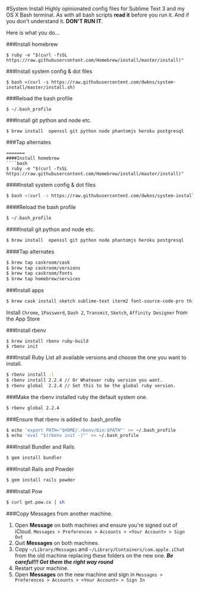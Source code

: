 #System Install
Highly opinionated config files for Sublime Text 3 and my OS X Bash terminal.
As with all bash scripts **read it** before you run it. And if you don't understand it. **DON'T RUN IT**.

Here is what you do...

###Install homebrew
```` 
$ ruby -e "$(curl -fsSL https://raw.githubusercontent.com/Homebrew/install/master/install)"
```` 
###Install system config & dot files
```` 
$ bash <(curl -s https://raw.githubusercontent.com/dwkns/system-install/master/install.sh)
```` 
###Reload the bash profile
```` 
$ ~/.bash_profile 
```` 
###Install git python and node etc.
```` 
$ brew install  openssl git python node phantomjs heroku postgresql 
```` 
###Tap alternates 
```` 
=======
####Install homebrew
````bash
$ ruby -e "$(curl -fsSL https://raw.githubusercontent.com/Homebrew/install/master/install)"
````

####Install system config & dot files
````bash
$ bash <(curl -s https://raw.githubusercontent.com/dwkns/system-install/master/install.sh)
````

####Reload the bash profile
````bash
$ ~/.bash_profile 
````

####Install git python and node etc.
````bash
$ brew install  openssl git python node phantomjs heroku postgresql 
````

####Tap alternates 
````bash
$ brew tap caskroom/cask
$ brew tap caskroom/versions
$ brew tap caskroom/fonts
$ brew tap homebrew/services
````
###Install apps  
````bash
$ brew cask install sketch sublime-text iterm2 font-source-code-pro things handbrake transmission mpv charles dropbox typora codekit flash-npapi
````

Install `Chrome`, `1Password`, `Dash 2`, `Transmit`, `Sketch`, `Affinity Designer` from the App Store

###Install rbenv
```` 
$ brew install rbenv ruby-build 
$ rbenv init
```` 
###Install Ruby
List all available versions and choose the one you want to install.

````bash
$ rbenv install -l
$ rbenv install 2.2.4 // Or Whatever ruby version you want. 
$ rbenv global  2.2.4 // Set this to be the global ruby version.
```` 
###Make the rbenv installed ruby the default system one.
````bash
$ rbenv global 2.2.4 
```` 
###Ensure that rbenv is added to .bash_profile
````bash
$ echo 'export PATH="$HOME/.rbenv/bin:$PATH"' >> ~/.bash_profile  
$ echo 'eval "$(rbenv init -)"' >> ~/.bash_profile  
```` 
###Install Bundler and Rails
````bash
$ gem install bundler 
```` 
###Install Rails and Powder
````bash
$ gem install rails powder
```` 
###Install Pow
````bash
$ curl get.pow.cx | sh
```` 
###Copy Messages from another machine.

1. Open **Message** on both machines and ensure you're signed out of iCloud. `Messages > Preferences > Accounts > <Your Account> > Sign Out`
2. Quit **Messages** on both machines.
3. Copy `~/Library/Messages` and `~/Library/Containers/com.apple.iChat` from the old machine replacing these folders on the new one. ***Be careful!!! Get them the right way round***
4. Restart your machine.
5. Open **Messages** on the new machine and sign in `Messages > Preferences > Accounts > <Your Account> > Sign In`
